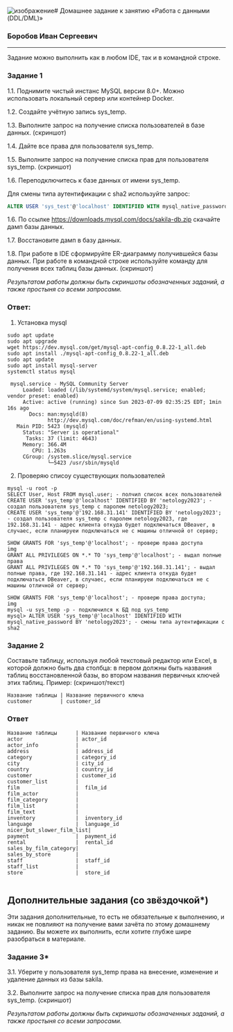 ![изображение](https://github.com/Borobov/05-Data-storage-and-transmission-systems-/assets/122168309/40a0a6ea-27d0-4416-a58e-e3df55afca87)# Домашнее задание к занятию «Работа с данными (DDL/DML)»

### Боробов Иван Сергеевич

---

Задание можно выполнить как в любом IDE, так и в командной строке.

### Задание 1
1.1. Поднимите чистый инстанс MySQL версии 8.0+. Можно использовать локальный сервер или контейнер Docker.

1.2. Создайте учётную запись sys_temp. 

1.3. Выполните запрос на получение списка пользователей в базе данных. (скриншот)

1.4. Дайте все права для пользователя sys_temp. 

1.5. Выполните запрос на получение списка прав для пользователя sys_temp. (скриншот)

1.6. Переподключитесь к базе данных от имени sys_temp.

Для смены типа аутентификации с sha2 используйте запрос: 
```sql
ALTER USER 'sys_test'@'localhost' IDENTIFIED WITH mysql_native_password BY 'password';
```
1.6. По ссылке https://downloads.mysql.com/docs/sakila-db.zip скачайте дамп базы данных.

1.7. Восстановите дамп в базу данных.

1.8. При работе в IDE сформируйте ER-диаграмму получившейся базы данных. При работе в командной строке используйте команду для получения всех таблиц базы данных. (скриншот)

*Результатом работы должны быть скриншоты обозначенных заданий, а также простыня со всеми запросами.*

### Ответ:
1. Установка mysql
```
sudo apt update
sudo apt upgrade
wget https://dev.mysql.com/get/mysql-apt-config_0.8.22-1_all.deb
sudo apt install ./mysql-apt-config_0.8.22-1_all.deb
sudo apt update
sudo apt install mysql-server
systemctl status mysql

 mysql.service - MySQL Community Server
     Loaded: loaded (/lib/systemd/system/mysql.service; enabled; vendor preset: enabled)
     Active: active (running) since Sun 2023-07-09 02:35:25 EDT; 1min 16s ago
       Docs: man:mysqld(8)
             http://dev.mysql.com/doc/refman/en/using-systemd.html
   Main PID: 5423 (mysqld)
     Status: "Server is operational"
      Tasks: 37 (limit: 4643)
     Memory: 366.4M
        CPU: 1.263s
     CGroup: /system.slice/mysql.service
             └─5423 /usr/sbin/mysqld
```

2. Проверяю списоу существующих пользователей
```
mysql -u root -p
SELECT User, Host FROM mysql.user; - полчил список всех пользователей
CREATE USER 'sys_temp'@'localhost' IDENTIFIED BY 'netology2023'; - создал пользователя sys_temp с паролем netology2023;
CREATE USER 'sys_temp'@'192.168.31.141' IDENTIFIED BY 'netology2023'; - создал пользователя sys_temp с паролем netology2023, где 192.168.31.141 - адрес клиента откуда будет подключаться DBeaver, в случаес, если планируеи подключаться не с машины отличной от сервер;

SHOW GRANTS FOR 'sys_temp'@'localhost'; - проверю права доступа
img
GRANT ALL PRIVILEGES ON *.* TO 'sys_temp'@'localhost'; - выдал полные права
GRANT ALL PRIVILEGES ON *.* TO 'sys_temp'@'192.168.31.141'; - выдал полные права, где 192.168.31.141 - адрес клиента откуда будет подключаться DBeaver, в случаес, если планируеи подключаться не с машины отличной от сервер;

SHOW GRANTS FOR 'sys_temp'@'localhost'; - проверю права доступа;
img
mysql -u sys_temp -p - подключился к БД под sys_temp
mysql> ALTER USER 'sys_temp'@'localhost' IDENTIFIED WITH mysql_native_password BY 'netology2023'; - смены типа аутентификации с sha2
```

### Задание 2
Составьте таблицу, используя любой текстовый редактор или Excel, в которой должно быть два столбца: в первом должны быть названия таблиц восстановленной базы, во втором названия первичных ключей этих таблиц. Пример: (скриншот/текст)
```
Название таблицы | Название первичного ключа
customer         | customer_id
```
### Ответ
```
Название таблицы      | Название первичного ключа
actor                 | actor_id
actor_info            | 
address               | address_id
category              | category_id
city                  | city_id
country               | country_id
customer              | customer_id
customer_list         |
film                  |  film_id
film_actor            |
film_category         |
film_list             |
film_text             |
inventory             |  inventory_id
language              |  language_id
nicer_but_slower_film_list|
payment               |  payment_id
rental                |  rental_id
sales_by_film_category|
sales_by_store        |
staff                 |  staff_id
staff_list            |
store                 |  store_id


```



## Дополнительные задания (со звёздочкой*)
Эти задания дополнительные, то есть не обязательные к выполнению, и никак не повлияют на получение вами зачёта по этому домашнему заданию. Вы можете их выполнить, если хотите глубже шире разобраться в материале.

### Задание 3*
3.1. Уберите у пользователя sys_temp права на внесение, изменение и удаление данных из базы sakila.

3.2. Выполните запрос на получение списка прав для пользователя sys_temp. (скриншот)

*Результатом работы должны быть скриншоты обозначенных заданий, а также простыня со всеми запросами.*
